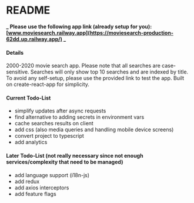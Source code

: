# README

**_ Please use the following app link (already setup for you): [www.moviesearch.railway.app](https://moviesearch-production-62dd.up.railway.app/) _**

#### Details

2000-2020 movie search app.
Please note that all searches are case-sensitive.
Searches will only show top 10 searches and are indexed by title.
To avoid any self-setup, please use the provided link to test the app.
Built on create-react-app for simplicity.

#### Current Todo-List

- simplify updates after async requests
- find alternative to adding secrets in environment vars
- cache searches results on client
- add css (also media queries and handling mobile device screens)
- convert project to typescript
- add analytics

#### Later Todo-List (not really necessary since not enough services/complexity that need to be managed)

- add language support (i18n-js)
- add redux
- add axios interceptors
- add feature flags
